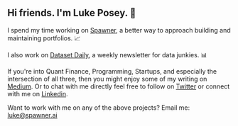 ## Hi friends. I'm Luke Posey. 👋

I spend my time working on [Spawner](https://www.spawner.ai), a better way to approach building and maintaining portfolios. 📈 

I also work on [Dataset Daily](https://www.datasetdaily.com), a weekly newsletter for data junkies. 📊  

If you're into Quant Finance, Programming, Startups, and especially the intersection of all three, then you might enjoy some of my writing on [Medium](https://medium.com/@posey). Or to chat with me directly feel free to follow on [Twitter](https://twitter.com/poseysthumbs) or connect with me on [Linkedin](https://www.linkedin.com/in/luke-posey/).

Want to work with me on any of the above projects? Email me: luke@spawner.ai 
